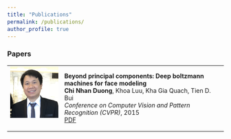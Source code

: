 ```yaml
---
title: "Publications"
permalink: /publications/
author_profile: true
---
```


### Papers

<table width="900" align="center">
<td width="25%" valign="top"><img src="/images/dcnhan.png" alt="game" width="150" height="120" style="border-style: none">
<td width="75%" valign="top">
<p><heading><strong>Beyond principal components: Deep boltzmann machines for face modeling</strong></heading><br>
<strong> Chi Nhan Duong</strong>, Khoa Luu, Kha Gia Quach, Tien D. Bui<br>
<em>Conference on Computer Vision and Pattern Recognition (CVPR)</em>, 2015<br>
<a href="https://www.cv-foundation.org/openaccess/content_cvpr_2015/papers/Duong_Beyond_Principal_Components_2015_CVPR_paper.pdf">PDF</a>	  
